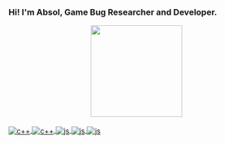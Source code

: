 ### Hi! I'm Absol, Game Bug Researcher and Developer.
<div align="center">
  <a href="https://github.com/absolz">
  <img height="180em" src="https://github-readme-stats.vercel.app/api?username=absolz&show_icons=true&theme=dracula&include_all_commits=true&count_private=true"/>
 
</div>


<div style="display: inline_block"><br/>
<div style="display: inline_block">
  <img align="center" alt="c++" src="https://img.shields.io/badge/C%2B%2B-00599C?style=for-the-badge&logo=c%2B%2B&logoColor=white"/>
  <img align="center" alt="c++" src="https://img.shields.io/badge/C%23-239120?style=for-the-badge&logo=c-sharp&logoColor=white"/>
  <img align="center" alt="js" src="https://img.shields.io/badge/JavaScript-F7DF1E?style=for-the-badge&logo=javascript&logoColor=black"/>
<img align="center" alt="js" src="https://img.shields.io/badge/Java-ED8B00?style=for-the-badge&logo=java&logoColor=white"/>
<img align="center" alt="js" src="https://img.shields.io/badge/Lua-2C2D72?style=for-the-badge&logo=lua&logoColor=white"/>

##

